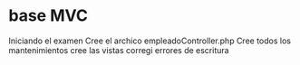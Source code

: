 # base MVC
Iniciando el examen
Cree el archico empleadoController.php
Cree todos los mantenimientos
cree las vistas
corregi errores de escritura